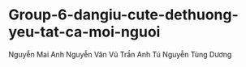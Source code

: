 # Group-6-dangiu-cute-dethuong-yeu-tat-ca-moi-nguoi
Nguyễn Mai Anh 
Nguyễn Văn Vũ
Trần Anh Tú
Nguyễn Tùng Dương

